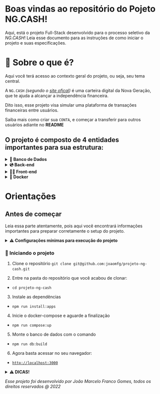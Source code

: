 # Boas vindas ao repositório do Pojeto NG.CASH!

Aqui, está o projeto Full-Stack desenvolvido para o processo seletivo da _NG.CASH_!
Leia esse documento para as instruções de como iniciar o projeto e suas especificações.

# 🤔 Sobre o que é?

Aqui você terá acesso ao contexto geral do projeto, ou seja, seu tema central.

  A `NG.CASH` _(segundo o [site ofical](https://ng.cash/))_ é uma carteira digital da Nova Geração, que te ajuda a alcançar a independência financeira.

  Dito isso, esse projeto visa simular uma plataforma de transações financeiras entre usuários. 

  Saiba mais como criar sua `CONTA`, e começar a transferir para outros usuários adiante no **README**


## O projeto é composto de 4 entidades importantes para sua estrutura:

<details>
<summary><strong> 🎲 Banco de Dados</strong></summary><br />

**Resumo**

O banco de dados utilizado é o PostgreSQL, criado em um container `Docker` através da *_ORM_* `Sequelize`.<br/>
É composto por 3 tabelas: `Users`, `Accounts` e `Transactions` que segue o esquema de relacionamentos abaixo:

![Exemplo banco de dados](assets/db-example.png)

**Tecnologias usadas:**
  - Sequelize
  - PostgreSQL
  - Docker

</details>

<details>
<summary><strong> 💿 Back-end</strong></summary><br />

**Resumo**

O Back-End é uma _API_ Node.js, construida utilizando os métodos `MSC`, `CRUD` e `POO`. Com o `TypeScript` para o controle de tipos,
`Sequelize` para comunicação com o Banco, `Express` para usar métodos HTTP, `Mocha`, `Chai` e `Sinon` para testes, `Docker` para _conterização_,
entre outras.

**Tecnologias usadas:**
  - TypeScript
  - Node.js
  - Sequelize
  - Express
  - Nodemon
  - Mocha
  - Chai
  - Sinon
  - Docker

</details>

<details>
<summary><strong> 🧑‍💻 Front-end</strong></summary><br />

**Resumo**

O Front-End foi construido utilizando o framework `React.js` com `Hooks` e componentes funcionais. O `Context` foi usado
para gerenciar o estado global, `Axios` para realizar as requisições ao *Backend* , `react-router-dom` para as rotas e o `Docker` para _conterização_.
Ele possui 3 paginas: `Login`, `Register` e `Account`, respectivamente:

![Exemplo página de login](assets/login-example.png)

![Exemplo página de registro](assets/register-example.png)

![Exemplo página da conta](assets/account-example.png)

**Tecnologias usadas:**
  - React.js
  - ReactHooks
  - Context
  - Axios
  - react-router-dom
  - Docker

</details>

<details>
<summary><strong> 🐳 Docker</strong></summary><br />

**Resumo**

A aplicação toda roda no `Docker`. Ela foi criada usando o `docker-compose` na raiz do projeto e os respectivos
`Dockerfiles` do front-end e back-end.


**Tecnologias usadas:**
  - Docker
  - docker-compose

</details>


# Orientações

## Antes de começar
Leia essa parte atentamente, pois aqui você encontrará informações importantes para preparar corretamente o setup do projeto.

<details>
<summary><strong> ⚠️ Configurações mínimas para execução do projeto</strong></summary><br />

Na sua máquina você deve ter:

 - (opcional) Sistema Operacional baseado em Linux 
 - Node versão 16
 - Docker
 - Docker-compose versão >=1.29.2

➡️ O `node` deve ter versão igual ou superior à `16.14.0 LTS`:
  - Para instalar o node, acesse [esse link](https://nodejs.org/en/)

➡️ O`docker-compose` deve ter versão igual ou superior à`ˆ1.29.2`:
  * Saiba como instala-lo na [documentação oficial](https://docs.docker.com/compose/install/)

</details>

### 🔰 Iniciando o projeto

  1. Clone o repositório `git clone git@github.com:joaomfg/projeto-ng-cash.git`

  2. Entre na pasta do repositório que você acabou de clonar:
  * `cd projeto-ng-cash`

  3. Instale as dependências
  * `npm run install:apps`

  4. Inicie o docker-compose e aguarde a finalização
  * `npm run compose:up`

  5. Monte o banco de dados com o comando
  * `npm run db:build`

  6. Agora basta acessar no seu navegador:
  * [`http://localhost:3000`](http://localhost:3000)


<details>
<summary><strong> ⚠️ DICAS!</strong></summary><br />

   - Todos os comandos devem ser realizados na **raiz do projeto**

   - Use comando `npm run compose:down` para finalizar a aplicação

   - A extensão do _VS Code_  [Docker](https://github.com/microsoft/vscode-docker) ajuda a vizualizar a aplicação!

   - Caso ocorra algum erro, mande um email para _joaomarcelofg@hotmail.com_

</details>

_Esse projeto foi desenvolvido por João Marcelo Franco Gomes, todos os direitos reservados @ 2022_
